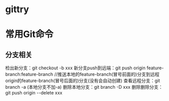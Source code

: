 # gittry


# 常用Git命令

## 分支相关
检出新分支：git checkout -b xxx
新分支push到远端：git push origin feature-branch:feature-branch    //推送本地的feature-branch(冒号前面的)分支到远程origin的feature-branch(冒号后面的)分支(没有会自动创建)
查看远程分支：git branch -a  (本地分支不加-a)
删除本地分支：git branch -D xxx
删除删除分支：git push origin --delete xxx